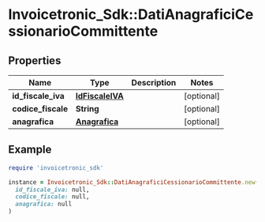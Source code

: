 # Invoicetronic_Sdk::DatiAnagraficiCessionarioCommittente

## Properties

| Name | Type | Description | Notes |
| ---- | ---- | ----------- | ----- |
| **id_fiscale_iva** | [**IdFiscaleIVA**](IdFiscaleIVA.md) |  | [optional] |
| **codice_fiscale** | **String** |  | [optional] |
| **anagrafica** | [**Anagrafica**](Anagrafica.md) |  | [optional] |

## Example

```ruby
require 'invoicetronic_sdk'

instance = Invoicetronic_Sdk::DatiAnagraficiCessionarioCommittente.new(
  id_fiscale_iva: null,
  codice_fiscale: null,
  anagrafica: null
)
```

